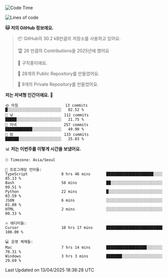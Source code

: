   <!--START_SECTION:waka-->
![Code Time](http://img.shields.io/badge/Code%20Time-1%2C049%20hrs%2052%20mins-blue)

![Lines of code](https://img.shields.io/badge/%EC%A0%80%EB%8A%94%20%EC%97%AC%ED%83%9C%EA%B9%8C%EC%A7%80%20-813.0%20thousand%20%EC%A4%84%EC%9D%98%20%EC%BD%94%EB%93%9C%EB%A5%BC%20%EC%9E%91%EC%84%B1%ED%96%88%EC%96%B4%EC%9A%94.-blue)

**🐱 저의 GitHub 정보에요.** 

> 📦 GitHub의 30.2 kB만큼의 저장소를 사용하고 있어요. 
 > 
> 🏆 26 만큼의 Contributions을 2025년에 했어요
 > 
> 💼 구직중이에요.
 > 
> 📜 28개의 Public Repository를 만들었어요. 
 > 
> 🔑 9개의 Private Repository를 만들었어요. 
 > 
**저는 저녁형 인간이에요. 🦉** 

```text
🌞 아침                     13 commits          █░░░░░░░░░░░░░░░░░░░░░░░░   02.52 % 
🌆 낮　                     112 commits         █████░░░░░░░░░░░░░░░░░░░░   21.75 % 
🌃 저녁                     257 commits         ████████████░░░░░░░░░░░░░   49.90 % 
🌙 밤　                     133 commits         ██████░░░░░░░░░░░░░░░░░░░   25.83 % 
```


📊 **저는 이번주를 이렇게 시간을 보냈어요.** 

```text
🕑︎ Timezone: Asia/Seoul

💬 프로그래밍 언어들: 
TypeScript               8 hrs 46 mins       █████████████████████░░░░   85.13 % 
Bash                     58 mins             ██░░░░░░░░░░░░░░░░░░░░░░░   09.51 % 
Python                   22 mins             █░░░░░░░░░░░░░░░░░░░░░░░░   03.59 % 
JSON                     6 mins              ░░░░░░░░░░░░░░░░░░░░░░░░░   01.08 % 
HTML                     2 mins              ░░░░░░░░░░░░░░░░░░░░░░░░░   00.33 % 

🔥 에디터들: 
Cursor                   10 hrs 17 mins      █████████████████████████   100.00 % 

💻 운영 체제들: 
Mac                      7 hrs 14 mins       ██████████████████░░░░░░░   70.31 % 
Windows                  3 hrs 3 mins        ███████░░░░░░░░░░░░░░░░░░   29.69 % 
```


 Last Updated on 13/04/2025 18:38:28 UTC
<!--END_SECTION:waka-->
